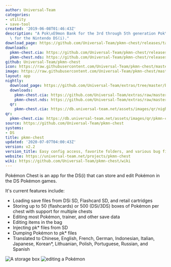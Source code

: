 ```yaml
---
author: Universal-Team
categories:
- utility
- save-tool
created: '2019-06-08T01:46:43Z'
description: "A Pok\xE9mon Bank for the 3rd through 5th generation Pok\xE9mon games\
  \ for the Nintendo DS(i)."
download_page: https://github.com/Universal-Team/pkmn-chest/releases/tag/v2.2
downloads:
  pkmn-chest.cia: https://github.com/Universal-Team/pkmn-chest/releases/download/v2.2/pkmn-chest.cia
  pkmn-chest.nds: https://github.com/Universal-Team/pkmn-chest/releases/download/v2.2/pkmn-chest.nds
github: Universal-Team/pkmn-chest
icon: https://raw.githubusercontent.com/Universal-Team/pkmn-chest/master/icon.bmp
image: https://raw.githubusercontent.com/Universal-Team/pkmn-chest/master/resources/icon.png
layout: app
nightly:
  download_page: https://github.com/Universal-Team/extras/tree/master/builds/pkmn-chest
  downloads:
    pkmn-chest.cia: https://github.com/Universal-Team/extras/raw/master/builds/pkmn-chest/pkmn-chest.cia
    pkmn-chest.nds: https://github.com/Universal-Team/extras/raw/master/builds/pkmn-chest/pkmn-chest.nds
  qr:
    pkmn-chest.cia: https://db.universal-team.net/assets/images/qr/nightly/pkmn-chest.cia.png
qr:
  pkmn-chest.cia: https://db.universal-team.net/assets/images/qr/pkmn-chest.cia.png
source: https://github.com/Universal-Team/pkmn-chest
systems:
- DS
title: pkmn-chest
updated: '2020-07-07T04:00:43Z'
version: v2.2
version_title: Easy config access, favorite folders, and various bug fixes
website: https://universal-team.net/projects/pkmn-chest
wiki: https://github.com/Universal-Team/pkmn-chest/wiki
---
```

Pokémon Chest is an app for the DS(i) that can store and edit Pokémon in the DS Pokémon games.

It's current features include:
- Loading save files from DSi SD, Flashcard SD, and retail cartridges
- Storing up to 50 (flashcards) or 500 (DSi/3DS) boxes of Pokémon per chest with support for multiple chests
- Editing most Pokémon, trainer, and other save data
- Editing items in the bag
- Injecting pk* files from SD
- Dumping Pokémon to pk* files
- Translated to Chinese, English, French, German, Indonesian, Italian, Japanese, Korean*, Lithuanian, Polish, Portuguese, Russian, and Spanish

![A storage box](https://universal-team.net/images/pkmn-chest/box-2.png) ![editing a Pokémon](https://universal-team.net/images/pkmn-chest/summary.png)